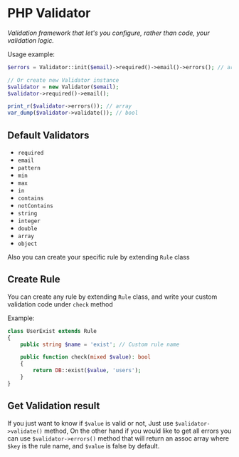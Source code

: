 # PHP Validator

*Validation framework that let's you configure, rather than code, your validation logic.*

Usage example:

```php
$errors = Validator::init($email)->required()->email()->errors(); // array

// Or create new Validator instance
$validator = new Validator($email);
$validator->required()->email();

print_r($validator->errors()); // array
var_dump($validator->validate()); // bool
```

## Default Validators

- `required`
- `email`
- `pattern`
- `min`
- `max`
- `in`
- `contains`
- `notContains`
- `string`
- `integer`
- `double`
- `array`
- `object`

Also you can create your specific rule by extending `Rule` class

## Create Rule

You can create any rule by extending `Rule` class, and write your custom validation code under `check` method

Example:

```php
class UserExist extends Rule
{
    public string $name = 'exist'; // Custom rule name

    public function check(mixed $value): bool
    {
        return DB::exist($value, 'users');
    }
}
```

## Get Validation result

If you just want to know if `$value` is valid or not, Just use `$validator->validate()` method, On the other hand if you would like to get all errors you can use `$validator->errors()` method that will return an assoc array where `$key` is the rule name, and `$value` is false by default.